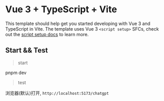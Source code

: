 # Vue 3 + TypeScript + Vite

This template should help get you started developing with Vue 3 and TypeScript in Vite. The template uses Vue 3 `<script setup>` SFCs, check out the [script setup docs](https://v3.vuejs.org/api/sfc-script-setup.html#sfc-script-setup) to learn more.

## Start && Test

>start<br>

pnpm dev

>test<br>

浏览器(默认)打开, `http://localhost:5173/chatgpt`